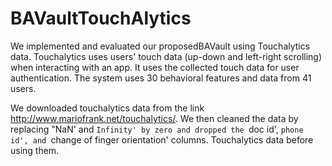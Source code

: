 # BAVaultTouchAlytics
We implemented and evaluated our proposedBAVault using Touchalytics data.  Touchalytics uses users' touch data (up-down and left-right scrolling) when interacting with an app. It uses the collected touch data for user authentication. The system uses 30 behavioral features and data from 41 users. 

We downloaded touchalytics data from the link http://www.mariofrank.net/touchalytics/. We then cleaned the data by replacing "NaN' and `Infinity' by zero and dropped the `doc id', `phone id', and `change of finger orientation' columns. Touchalytics data before using them.
